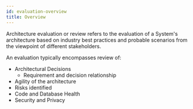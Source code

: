 ```yaml
---
id: evaluation-overview
title: Overview
---
```


Architecture evaluation or review refers to the evaluation of a System's architecture based on industry best practices and probable scenarios from the viewpoint of different stakeholders.

An evaluation typically encompasses review of: 
- Architectural Decisions
  - Requirement and decision relationship
- Agility of the architecture
- Risks identified
- Code and Database Health
- Security and Privacy